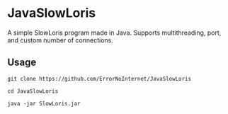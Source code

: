 # JavaSlowLoris
A simple SlowLoris program made in Java. Supports multithreading, port, and custom number of connections.

## Usage
`git clone https://github.com/ErrorNoInternet/JavaSlowLoris`

`cd JavaSlowLoris`

`java -jar SlowLoris.jar`
